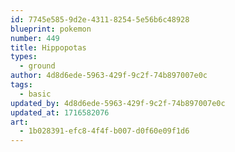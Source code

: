 ```yaml
---
id: 7745e585-9d2e-4311-8254-5e56b6c48928
blueprint: pokemon
number: 449
title: Hippopotas
types:
  - ground
author: 4d8d6ede-5963-429f-9c2f-74b897007e0c
tags:
  - basic
updated_by: 4d8d6ede-5963-429f-9c2f-74b897007e0c
updated_at: 1716582076
art:
  - 1b028391-efc8-4f4f-b007-d0f60e09f1d6
---
```

